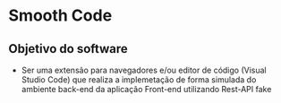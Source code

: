 # Smooth Code

## Objetivo do software

- Ser uma extensão para navegadores e/ou editor de código (Visual Studio Code) que realiza a implemetação de forma simulada do ambiente back-end da aplicação Front-end utilizando Rest-API fake

